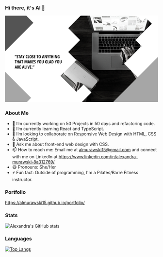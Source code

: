 ### Hi there, it's Al 👋

<img src="readme_banner.png" alt="header photo"><br>

### About Me

- 🔭 I’m currently working on 50 Projects in 50 days and refactoring code.
- 🌱 I’m currently learning React and TypeScript.
- 👯 I’m looking to collaborate on Responsive Web Design with HTML, CSS & JavaScript.
- 💬 Ask me about front-end web design with CSS.
- 📫 How to reach me: Email me at almurawski15@gmail.com and connect with me on LinkedIn at https://www.linkedin.com/in/alexandra-murawski-8a312769/
- 😄 Pronouns: She/Her
- ⚡ Fun fact: Outside of programming, I'm a Pilates/Barre Fitness instructor.

### Portfolio

https://almurawski15.github.io/portfolio/


### Stats

![Alexandra's GitHub stats](https://github-readme-stats.vercel.app/api?username=almurawski15&show_icons=true&theme=radical)

### Languages

[![Top Langs](https://github-readme-stats.vercel.app/api/top-langs/?username=almurawski15)](https://github.com/almurawski15/github-readme-stats)
